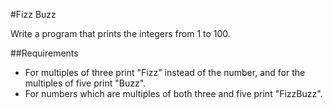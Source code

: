 #Fizz Buzz

Write a program that prints the integers from 1 to 100.

##Requirements
  - For multiples of three print "Fizz" instead of the number, and for the multiples of five print "Buzz". 
  - For numbers which are multiples of both three and five print "FizzBuzz".
